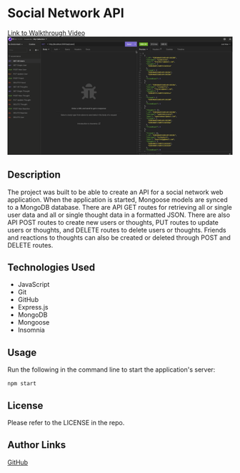 # Social Network API

[Link to Walkthrough Video](https://drive.google.com/file/d/1S7ZlgYqtHqdQ0ui7ANjFuSGTcCVk6vaD/view?usp=share_link)
![Image of an API Route in Insomnia](./assets/images/social-network-api-image.png)

## Description
The project was built to be able to create an API for a social network web application. When the application is started, Mongoose models are synced to a MongoDB database. There are API GET routes for retrieving all or single user data and all or single thought data in a formatted JSON. There are also API POST routes to create new users or thoughts, PUT routes to update users or thoughts, and DELETE routes to delete users or thoughts. Friends and reactions to thoughts can also be created or deleted through POST and DELETE routes.

## Technologies Used
- JavaScript
- Git
- GitHub
- Express.js
- MongoDB
- Mongoose
- Insomnia

## Usage
Run the following in the command line to start the application's server:
```console
npm start
```

## License
Please refer to the LICENSE in the repo.

## Author Links
[GitHub](https://github.com/ncguan)